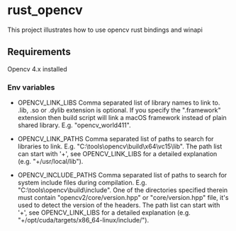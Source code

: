 
# rust_opencv

This project illustrates how to use opencv rust bindings and winapi

## Requirements
Opencv 4.x installed

### Env variables

- OPENCV_LINK_LIBS Comma separated list of library names to link to. .lib, .so or .dylib extension is optional. If you specify the ".framework" extension then build script will link a macOS framework instead of plain shared library. E.g. "opencv_world411".

- OPENCV_LINK_PATHS Comma separated list of paths to search for libraries to link. E.g. "C:\tools\opencv\build\x64\vc15\lib". The path list can start with '+', see OPENCV_LINK_LIBS for a detailed explanation (e.g. "+/usr/local/lib").

- OPENCV_INCLUDE_PATHS Comma separated list of paths to search for system include files during compilation. E.g. "C:\tools\opencv\build\include". One of the directories specified therein must contain "opencv2/core/version.hpp" or "core/version.hpp" file, it's used to detect the version of the headers. The path list can start with '+', see OPENCV_LINK_LIBS for a detailed explanation (e.g. "+/opt/cuda/targets/x86_64-linux/include/").

